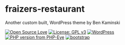 # fraizers-restaurant
Another custom built, WordPress theme by Ben Kaminski

[![Open Source Love](https://img.shields.io/badge/Open%20Source-%20%E2%9D%A4%20-ff69b4.svg)](https://opensource.org/) [![License: GPL v3](https://img.shields.io/badge/License-GPL%20v3-blue.svg)](https://www.gnu.org/licenses/gpl-3.0) [![WordPress](https://img.shields.io/wordpress/v/akismet.svg)](https://github.com/bkaminski/fraizers-restaurant/) [![PHP version from PHP-Eye](https://img.shields.io/php-eye/symfony/symfony.svg)](https://github.com/bkaminski/fraizers-restaurant/)  [![bootstrap](https://img.shields.io/badge/Bootstrap-v3.3.6-563d7c.svg)](https://getbootstrap.com)
